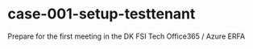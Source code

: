 # case-001-setup-testtenant
Prepare for the first meeting in the DK FSI Tech Office365 / Azure ERFA

